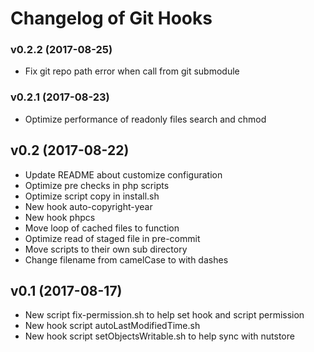 # Changelog of Git Hooks



### v0.2.2 (2017-08-25)

- Fix git repo path error when call from git submodule


### v0.2.1 (2017-08-23)

- Optimize performance of readonly files search and chmod


## v0.2 (2017-08-22)

- Update README about customize configuration
- Optimize pre checks in php scripts
- Optimize script copy in install.sh
- New hook auto-copyright-year
- New hook phpcs
- Move loop of cached files to function
- Optimize read of staged file in pre-commit
- Move scripts to their own sub directory
- Change filename from camelCase to with dashes


## v0.1 (2017-08-17)

- New script fix-permission.sh to help set hook and script permission
- New hook script autoLastModifiedTime.sh
- New hook script setObjectsWritable.sh to help sync with nutstore
